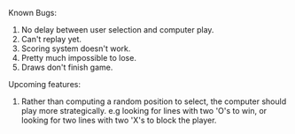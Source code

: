 Known Bugs:

1. No delay between user selection and computer play.
2. Can't replay yet.
3. Scoring system doesn't work.
4. Pretty much impossible to lose.
5. Draws don't finish game.



Upcoming features:
1. Rather than computing a random position to select, the computer should play more strategically. e.g looking for lines with two 'O's to win, or looking for two lines with two 'X's to block the player.